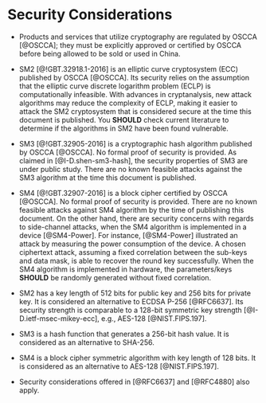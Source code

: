 #  Security Considerations

* Products and services that utilize cryptography are regulated by OSCCA [@OSCCA];
  they must be explicitly approved or certified by OSCCA before being allowed to
  be sold or used in China.

* SM2 [@!GBT.32918.1-2016] is an elliptic curve cryptosystem (ECC) published by OSCCA [@OSCCA].
  Its security relies on the assumption that the elliptic curve discrete
  logarithm problem (ECLP) is computationally infeasible. With advances in
  cryptanalysis, new attack algorithms may reduce the complexity of ECLP, making
  it easier to attack the SM2 cryptosystem that is considered secure at the time
  this document is published. You **SHOULD** check current literature to
  determine if the algorithms in SM2 have been found vulnerable.

* SM3 [@!GBT.32905-2016] is a cryptographic hash algorithm published by OSCCA [@OSCCA].
  No formal proof of security is provided. As claimed in [@I-D.shen-sm3-hash],
  the security properties of SM3 are under public study. There are no known
  feasible attacks against the SM3 algorithm at the time this document is
  published.

* SM4 [@!GBT.32907-2016] is a block cipher certified by OSCCA [@OSCCA].
  No formal proof of security is provided. There are no known feasible
  attacks against SM4 algorithm by the time of publishing this document.
  On the other hand, there are security concerns with regards to
  side-channel attacks, when the SM4 algorithm is implemented in a
  device [@SM4-Power]. For instance, [@SM4-Power] illustrated an attack
  by measuring the power consumption of the device. A chosen ciphertext
  attack, assuming a fixed correlation between the sub-keys and data
  mask, is able to recover the round key successfully. When the SM4
  algorithm is implemented in hardware, the parameters/keys **SHOULD**
  be randomly generated without fixed correlation.

* SM2 has a key length of 512 bits for public key and 256 bits for private key.
  It is considered an alternative to ECDSA P-256 [@RFC6637]. Its security strength
  is comparable to a 128-bit symmetric key strength [@I-D.ietf-msec-mikey-ecc],
  e.g., AES-128 [@NIST.FIPS.197].

* SM3 is a hash function that generates a 256-bit hash value. It is considered
  as an alternative to SHA-256.

* SM4 is a block cipher symmetric algorithm with key length of 128 bits. It is
  considered as an alternative to AES-128 [@NIST.FIPS.197].

* Security considerations offered in [@RFC6637] and [@RFC4880] also apply.
